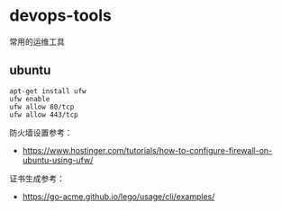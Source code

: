 # devops-tools
常用的运维工具


## ubuntu 
```
apt-get install ufw
ufw enable
ufw allow 80/tcp
ufw allow 443/tcp
```

  防火墙设置参考：
 -  https://www.hostinger.com/tutorials/how-to-configure-firewall-on-ubuntu-using-ufw/
  
  证书生成参考：
 -  https://go-acme.github.io/lego/usage/cli/examples/